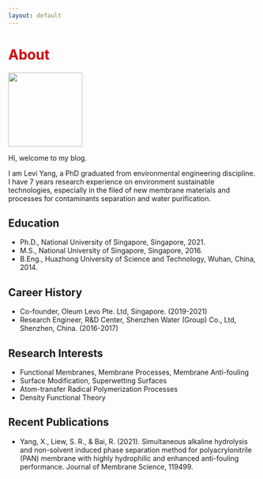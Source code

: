 ```yaml
---
layout: default
---
```


<h1 style="color: #cc0000;">About</h1>

<img src="/assets/images/profile2.jpeg" width="150"/>

Hi, welcome to my blog.

I am Levi Yang, a PhD graduated from environmental engineering discipline. I have 7 years research experience on environment sustainable technologies, especially in the filed of new membrane materials and processes for contaminants separation and water purification.

## **Education**
- Ph.D., National University of Singapore, Singapore, 2021.
- M.S., National University of Singapore, Singapore, 2016.
- B.Eng., Huazhong University of Science and Technology, Wuhan, China, 2014.

## **Career History**
- Co-founder, Oleum Levo Pte. Ltd, Singapore. (2019-2021)
- Research Engineer, R&D Center, Shenzhen Water (Group) Co., Ltd, Shenzhen, China. (2016-2017)

## **Research Interests**
- Functional Membranes, Membrane Processes, Membrane Anti-fouling
- Surface Modification, Superwetting Surfaces
- Atom-transfer Radical Polymerization Processes
- Density Functional Theory

## **Recent Publications**
- Yang, X., Liew, S. R., & Bai, R. (2021). Simultaneous alkaline hydrolysis and non-solvent induced phase separation method for polyacrylonitrile (PAN) membrane with highly hydrophilic and enhanced anti-fouling performance. Journal of Membrane Science, 119499.
